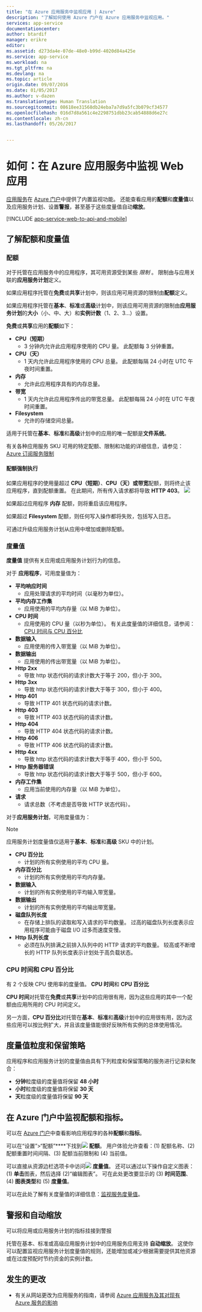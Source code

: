 ```yaml
---
title: "在 Azure 应用服务中监视应用 | Azure"
description: "了解如何使用 Azure 门户在 Azure 应用服务中监视应用。"
services: app-service
documentationcenter: 
author: btardif
manager: erikre
editor: 
ms.assetid: d273da4e-07de-48e0-b99d-4020d84a425e
ms.service: app-service
ms.workload: na
ms.tgt_pltfrm: na
ms.devlang: na
ms.topic: article
origin.date: 09/07/2016
ms.date: 01/05/2017
ms.author: v-dazen
ms.translationtype: Human Translation
ms.sourcegitcommit: 08618ee31568db24eba7a7d9a5fc3b079cf34577
ms.openlocfilehash: 016d7d8a561c4e2298751dbb23cab54888d6e27c
ms.contentlocale: zh-cn
ms.lasthandoff: 05/26/2017


---
```

# <a name="how-to-monitor-apps-in-azure-app-service"></a>如何：在 Azure 应用服务中监视 Web 应用
[应用服务](/app-service-web/app-service-changes-existing-services)在 [Azure 门户](https://portal.azure.cn)中提供了内置监视功能。
还能查看应用的**配额**和**度量值**以及应用服务计划、设置**警报**，甚至基于这些度量值自动**缩放**。

[!INCLUDE [app-service-web-to-api-and-mobile](../../includes/app-service-web-to-api-and-mobile.md)]

## <a name="understanding-quotas-and-metrics"></a>了解配额和度量值
### <a name="quotas"></a>配额
对于托管在应用服务中的应用程序，其可用资源受到某些 *限制* 。 限制由与应用关联的**应用服务计划**定义。

如果应用程序托管在**免费**或**共享**计划中，则该应用可用资源的限制由**配额**定义。

如果应用程序托管在**基本**、**标准**或**高级**计划中，则该应用可用资源的限制由**应用服务计划**的**大小**（小、中、大）和**实例计数**（1、2、3...）设置。

**免费**或**共享**应用的**配额**如下：

* **CPU（短期）**
    * 3 分钟内允许此应用程序使用的 CPU 量。 此配额每 3 分钟重置。
* **CPU（天）**
    * 1 天内允许此应用程序使用的 CPU 总量。 此配额每隔 24 小时在 UTC 午夜时间重置。
* **内存**
    * 允许此应用程序具有的内存总量。
* **带宽**
    * 1 天内允许此应用程序传出的带宽总量。
      此配额每隔 24 小时在 UTC 午夜时间重置。
* **Filesystem**
    * 允许的存储空间总量。

适用于托管在**基本**、**标准**和**高级**计划中的应用的唯一配额是**文件系统**。

有关各种应用服务 SKU 可用的特定配额、限制和功能的详细信息，请参见：[Azure 订阅服务限制](../azure-subscription-service-limits.md#app-service-limits)

#### <a name="quota-enforcement"></a>配额强制执行
如果应用程序的使用量超过 **CPU（短期）**、**CPU（天）**或**带宽**配额，则将终止该应用程序，直到配额重置。 在此期间，所有传入请求都将导致 **HTTP 403**。
![][http403]

如果超过应用程序 **内存** 配额，则将重启该应用程序。

如果超过 **Filesystem** 配额，则任何写入操作都将失败，包括写入日志。

可通过升级应用服务计划从应用中增加或删除配额。

### <a name="metrics"></a>度量值
**度量值** 提供有关应用或应用服务计划行为的信息。

对于 **应用程序**，可用度量值为：

* **平均响应时间**
    * 应用处理请求的平均时间（以毫秒为单位）。
* **平均内存工作集**
    * 应用使用的平均内存量（以 MiB 为单位）。
* **CPU 时间**
    * 应用使用的 CPU 量（以秒为单位）。 有关此度量值的详细信息，请参阅：[CPU 时间与 CPU 百分比](#cpu-time-vs-cpu-percentage)
* **数据输入**
    * 应用使用的传入带宽量（以 MiB 为单位）。
* **数据输出**
    * 应用使用的传出带宽量（以 MiB 为单位）。
* **Http 2xx**
    * 导致 http 状态代码的请求计数大于等于 200，但小于 300。
* **Http 3xx**
    * 导致 http 状态代码的请求计数大于等于 300，但小于 400。
* **Http 401**
    * 导致 HTTP 401 状态代码的请求计数。
* **Http 403**
    * 导致 HTTP 403 状态代码的请求计数。
* **Http 404**
    * 导致 HTTP 404 状态代码的请求计数。
* **Http 406**
    * 导致 HTTP 406 状态代码的请求计数。
* **Http 4xx**
    * 导致 http 状态代码的请求计数大于等于 400，但小于 500。
* **Http 服务器错误**
    * 导致 http 状态代码的请求计数大于等于 500，但小于 600。
* **内存工作集**
    * 应用当前使用的内存量（以 MiB 为单位）。
* **请求**
    * 请求总数（不考虑是否导致 HTTP 状态代码）。

对于**应用服务计划**，可用度量值为：

> [!NOTE]
> 应用服务计划度量值仅适用于**基本**、**标准**和**高级** SKU 中的计划。
> 
> 

* **CPU 百分比**
    * 计划的所有实例使用的平均 CPU 量。
* **内存百分比**
    * 计划的所有实例使用的平均内存量。
* **数据输入**
    * 计划的所有实例使用的平均输入带宽量。
* **数据输出**
    * 计划的所有实例使用的平均输出带宽量。
* **磁盘队列长度**
    * 在存储上排队的读取和写入请求的平均数量。 过高的磁盘队列长度表示应用程序可能由于磁盘 I/O 过多而速度变慢。
* **Http 队列长度**
    * 必须在队列排满之前排入队列中的 HTTP 请求的平均数量。 较高或不断增长的 HTTP 队列长度表示计划处于高负载状态。

### <a name="cpu-time-vs-cpu-percentage"></a>CPU 时间和 CPU 百分比
<!-- To do: Fix Anchor (#CPU-time-vs.-CPU-percentage) -->

有 2 个反映 CPU 使用率的度量值。 **CPU 时间**和 **CPU 百分比**

**CPU 时间**对托管在**免费**或**共享**计划中的应用很有用，因为这些应用的其中一个配额由应用所用的 CPU 时间定义。

另一方面，**CPU 百分比**对托管在**基本**、**标准**和**高级**计划中的应用很有用，因为这些应用可以按比例扩大，并且该度量值能很好反映所有实例的总体使用情况。

## <a name="metrics-granularity-and-retention-policy"></a>度量值粒度和保留策略
应用程序和应用服务计划的度量值由具有下列粒度和保留策略的服务进行记录和聚合：

* **分钟**粒度级的度量值将保留 **48 小时**
* **小时**粒度级的度量值将保留 **30 天**
* **天**粒度级的度量值将保留 **90 天**

## <a name="monitoring-quotas-and-metrics-in-the-azure-portal-preview"></a>在 Azure 门户中监视配额和指标。
可以在 [Azure 门户](https://portal.azure.cn)中查看影响应用程序的各种**配额**和**指标**。

可以在“设置”>“配额”****下找到![][quotas]
**配额**。 用户体验允许查看：(1) 配额名称、(2) 配额重置时间间隔、(3) 配额当前限制和 (4) 当前值。

可以直接从资源边栏选项卡中访问![][metrics]
**度量值**。 还可以通过以下操作自定义图表：(1) **单击**图表，然后选择 (2)“编辑图表”。
可在此处更改要显示的 (3) **时间范围**、(4) **图表类型**和 (5) **度量值**。  

可以在此处了解有关度量值的详细信息：[监视服务度量值](../monitoring-and-diagnostics/insights-how-to-customize-monitoring.md)。

## <a name="alerts-and-autoscale"></a>警报和自动缩放
可以将应用或应用服务计划的指标挂接到警报

托管在基本、标准或高级应用服务计划中的应用服务应用支持 **自动缩放**。 这使你可以配置监视应用服务计划度量值的规则，还能增加或减少根据需要提供其他资源或在过度预配时节约资金的实例计数。

## <a name="whats-changed"></a>发生的更改
* 有关从网站更改为应用服务的指南，请参阅 [Azure 应用服务及其对现有 Azure 服务的影响](/app-service-web/app-service-changes-existing-services)

[fzilla]:http://go.microsoft.com/fwlink/?LinkId=247914
[vmsizes]:/cloud-services/cloud-services-sizes-specs

<!-- Images. -->
[http403]: ./media/web-sites-monitor/http403.png
[quotas]: ./media/web-sites-monitor/quotas.png
[metrics]: ./media/web-sites-monitor/metrics.png
